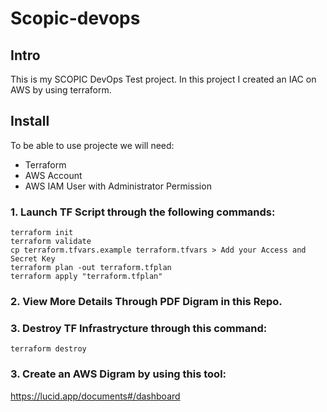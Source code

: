 # Scopic-devops
## Intro

This is my SCOPIC DevOps Test project. In this project I created an IAC on AWS by using terraform.

## Install

To be able to use projecte we will need:
- Terraform
- AWS Account
- AWS IAM User with Administrator Permission

### 1. Launch TF Script through the following commands:
 ```
terraform init
terraform validate
cp terraform.tfvars.example terraform.tfvars > Add your Access and Secret Key
terraform plan -out terraform.tfplan
terraform apply "terraform.tfplan"
 ```
 
### 2. View More Details Through PDF Digram in this Repo.

### 3. Destroy TF Infrastrycture through this command:

```
terraform destroy
```

### 3. Create an AWS Digram by using this tool:

https://lucid.app/documents#/dashboard
